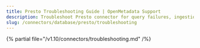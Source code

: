 ```yaml
---
title: Presto Troubleshooting Guide | OpenMetadata Support
description: Troubleshoot Presto connector for query failures, ingestion errors, or unsupported schema configurations.
slug: /connectors/database/presto/troubleshooting
---
```


{% partial file="/v1.10/connectors/troubleshooting.md" /%}
